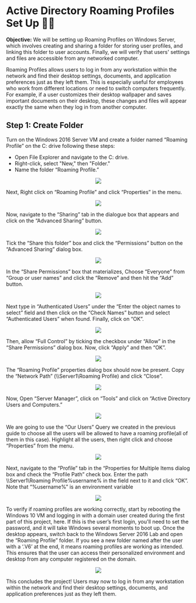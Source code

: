 # Active Directory Roaming Profiles Set Up 🧑‍💻

**Objective:** We will be setting up Roaming Profiles on Windows Server, which involves creating and sharing a folder for storing user profiles, and linking this folder to user accounts. Finally, we will verify that users' settings and files are accessible from any networked computer.

Roaming Profiles allows users to log in from any workstation within the network and find their desktop settings, documents, and application preferences just as they left them. This is especially useful for employees who work from different locations or need to switch computers frequently. For example, if a user customizes their desktop wallpaper and saves important documents on their desktop, these changes and files will appear exactly the same when they log in from another computer.

## Step 1: Create Folder

Turn on the Windows 2016 Server VM and create a folder named “Roaming Profile” on the C: drive following these steps:

- Open File Explorer and navigate to the C: drive.
- Right-click, select "New," then "Folder."
- Name the folder “Roaming Profile.”

<div align="center">
<img src="https://i.ibb.co/RhHP1sw/image.png" >
</div>

Next, Right click on “Roaming Profile” and click “Properties” in the menu.


<div align="center">
<img src="https://i.ibb.co/5YbLzdK/1.png" >
</div>


Now, navigate to the “Sharing” tab in the dialogue box that appears and click on the “Advanced Sharing” button.

<div align="center">
<img src="https://i.ibb.co/9HrNrN8/2.png" >
</div>


Tick the “Share this folder” box and click the “Permissions” button on the “Advanced Sharing” dialog box.

<div align="center">
<img src="https://i.ibb.co/dcJp0hW/3.png" >
</div>



In the “Share Permissions” box that materializes, Choose “Everyone” from “Group or user names” and click the “Remove” and then hit the “Add” button.


<div align="center">
<img src="https://i.ibb.co/1Ls3GjF/4.png" >
</div>


Next type in “Authenticated Users” under the “Enter the object names to select” field and then click on the “Check Names” button and select “Authenticated Users” when found. Finally, click on “OK”.

<div align="center">
<img src="https://i.ibb.co/W6BKrfg/5.png" >
</div>



Then, allow “Full Control” by ticking the checkbox under “Allow” in the “Share Permissions” dialog box. Now, click “Apply” and then “OK”.

<div align="center">
<img src="https://i.ibb.co/zZhvhbW/6.png" >
</div>



The “Roaming Profile” properties dialog box should now be present. Copy the “Network Path” (\\\Server1\Roaming Profile) and click “Close”.


<div align="center">
<img src="https://i.ibb.co/pnNfWpH/7.png" >
</div>


Now, Open “Server Manager”, click on “Tools” and click on “Active Directory Users and Computers.”

<div align="center">
<img src="https://i.ibb.co/Htk1wxP/8.png" >
</div>


We are going to use the “Our Users” Query we created in the previous guide to choose all the users will be allowed to have a roaming profile(all of them in this case). Highlight all the users, then right click and choose “Properties” from the menu.


<div align="center">
<img src="https://i.ibb.co/wKpGXSS/9.png" >
</div>


Next, navigate to the “Profile” tab in the “Properties for Multiple Items dialog box and check the “Profile Path” check box. Enter the path \\\Server1\Roaming Profile\%username% in the field next to it and click “OK”. Note that “%username%” is an environment variable

<div align="center">
<img src="https://i.ibb.co/vq94D35/10.png" >
</div>


To verify if roaming profiles are working correctly, start by rebooting the Windows 10 VM and logging in with a domain user created during the first part of this project, here. If this is the user’s first login, you'll need to set the password, and it will take Windows several moments to boot up. Once the desktop appears, switch back to the Windows Server 2016 Lab and open the “Roaming Profile” folder. If you see a new folder named after the user with a ‘.V6’ at the end, it means roaming profiles are working as intended. This ensures that the user can access their personalized environment and desktop from any computer registered on the domain.

<div align="center">
<img src="https://i.ibb.co/j8B10NF/11.png" >
</div>

This concludes the project! Users may now to log in from any workstation within the network and find their desktop settings, documents, and application preferences just as they left them.
